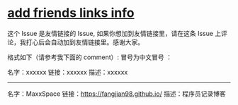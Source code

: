 # [add friends links info](https://github.com/fangjian98/space/issues/8)

这个 Issue 是友情链接的 Issue, 如果你想加到友情链接里，请在这条 Issue 上评论，我打心后会自动加到友情链接里。感谢大家。

格式如下（请参考我下面的 comment）:
冒号为中文冒号 ：

名字：xxxxxx
链接：xxxxxx
描述：xxxxxx


---

名字：MaxxSpace
链接：https://fangjian98.github.io/
描述：程序员记录博客